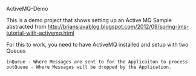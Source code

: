 ActiveMQ-Demo

This is a demo project that shows setting up an Active MQ
Sample abstracted from http://briansjavablog.blogspot.com/2012/09/spring-jms-tutorial-with-activemq.html

For this to work, you need to have ActiveMQ installed and setup with two Queues 

	inQueue - Where Messages are sent to for the Applicaiton to process.
	outQueue - Where Messages will be dropped by the Application.
